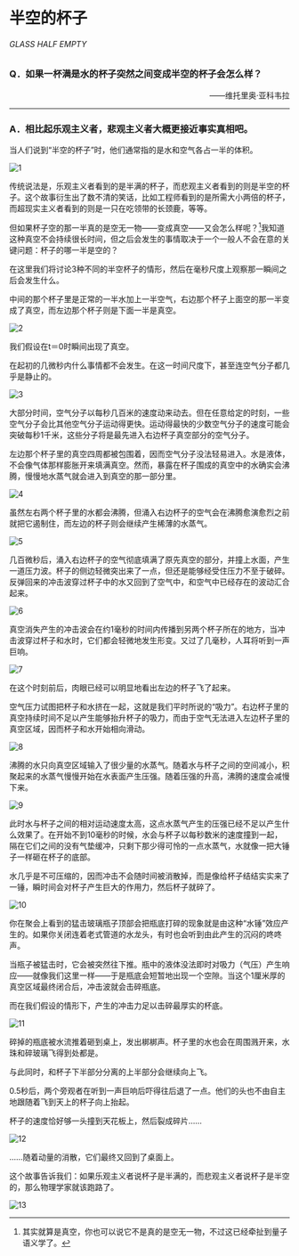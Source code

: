 # 半空的杯子
###### GLASS HALF EMPTY
### Q．如果一杯满是水的杯子突然之间变成半空的杯子会怎么样？
<p align="right">——维托里奥·亚科韦拉</p>

***
### A．相比起乐观主义者，悲观主义者大概更接近事实真相吧。
当人们说到“半空的杯子”时，他们通常指的是水和空气各占一半的体积。

![1](./imgs/GHE-1.png)

传统说法是，乐观主义者看到的是半满的杯子，而悲观主义者看到的则是半空的杯子。这个故事衍生出了数不清的笑话，比如工程师看到的是所需大小两倍的杯子，而超现实主义者看到的则是一只在吃领带的长颈鹿，等等。

但如果杯子空的那一半真的是空无一物——变成真空——又会怎么样呢？[^1]我知道这种真空不会持续很长时间，但之后会发生的事情取决于一个一般人不会在意的关键问题：杯子的哪一半是空的？

在这里我们将讨论3种不同的半空杯子的情形，然后在毫秒尺度上观察那一瞬间之后会发生什么。

中间的那个杯子里是正常的一半水加上一半空气，右边那个杯子上面空的那一半变成了真空，而左边那个杯子则是下面一半是真空。

![2](./imgs/GHE-2.png)

我们假设在t＝0时瞬间出现了真空。

在起初的几微秒内什么事情都不会发生。在这一时间尺度下，甚至连空气分子都几乎是静止的。

![3](./imgs/GHE-3.png)

大部分时间，空气分子以每秒几百米的速度动来动去。但在任意给定的时刻，一些空气分子会比其他空气分子运动得更快。运动得最快的少数空气分子的速度可能会突破每秒1千米，这些分子将是最先进入右边杯子真空部分的空气分子。

左边那个杯子里的真空四周都被包围着，因而空气分子没法轻易进入。水是液体，不会像气体那样膨胀开来填满真空。然而，暴露在杯子围成的真空中的水确实会沸腾，慢慢地水蒸气就会进入到真空的那一部分里。

![4](./imgs/GHE-4.png)

虽然左右两个杯子里的水都会沸腾，但涌入右边杯子的空气会在沸腾愈演愈烈之前就把它遏制住，而左边的杯子则会继续产生稀薄的水蒸气。

![5](./imgs/GHE-5.png)

几百微秒后，涌入右边杯子的空气彻底填满了原先真空的部分，并撞上水面，产生一道压力波。杯子的侧边轻微突出来了一点，但还是能够经受住压力不至于破碎。反弹回来的冲击波穿过杯子中的水又回到了空气中，和空气中已经存在的波动汇合起来。

![6](./imgs/GHE-6.png)

真空消失产生的冲击波会在约1毫秒的时间内传播到另两个杯子所在的地方，当冲击波穿过杯子和水时，它们都会轻微地发生形变。又过了几毫秒，人耳将听到一声巨响。

![7](./imgs/GHE-7.png)

在这个时刻前后，肉眼已经可以明显地看出左边的杯子飞了起来。

空气压力试图把杯子和水挤在一起，这就是我们平时所说的“吸力”。右边杯子里的真空持续时间不足以产生能够抬升杯子的吸力，而由于空气无法进入左边杯子里的真空区域，因而杯子和水开始相向滑动。

![8](./imgs/GHE-8.png)

沸腾的水只向真空区域输入了很少量的水蒸气。随着水与杯子之间的空间减小，积聚起来的水蒸气慢慢开始在水表面产生压强。随着压强的升高，沸腾的速度会减慢下来。

![9](./imgs/GHE-9.png)

此时水与杯子之间的相对运动速度太高，这点水蒸气产生的压强已经不足以产生什么效果了。在开始不到10毫秒的时候，水会与杯子以每秒数米的速度撞到一起，隔在它们之间的没有气垫缓冲，只剩下那少得可怜的一点水蒸气，水就像一把大锤子一样砸在杯子的底部。

水几乎是不可压缩的，因而冲击不会随时间被消散掉，而是像给杯子结结实实来了一锤，瞬时间会对杯子产生巨大的作用力，然后杯子就碎了。

![10](./imgs/GHE-10.png)

你在聚会上看到的猛击玻璃瓶子顶部会把瓶底打碎的现象就是由这种“水锤”效应产生的。如果你关闭连着老式管道的水龙头，有时也会听到由此产生的沉闷的咚咚声。

当瓶子被猛击时，它会被突然往下推。瓶中的液体没法即时对吸力（气压）产生响应——就像我们这里一样——于是瓶底会短暂地出现一个空隙。当这个1厘米厚的真空区域最终闭合后，冲击波就会击碎瓶底。

而在我们假设的情形下，产生的冲击力足以击碎最厚实的杯底。

![11](./imgs/GHE-11.png)

碎掉的瓶底被水流推着砸到桌上，发出梆梆声。杯子里的水也会在周围溅开来，水珠和碎玻璃飞得到处都是。

与此同时，和杯子下半部分分离的上半部分会继续向上飞。

0.5秒后，两个旁观者在听到一声巨响后吓得往后退了一点。他们的头也不由自主地跟随着飞到天上的杯子向上抬起。

杯子的速度恰好够一头撞到天花板上，然后裂成碎片……

![12](./imgs/GHE-12.png)

……随着动量的消散，它们最终又回到了桌面上。

这个故事告诉我们：如果乐观主义者说杯子是半满的，而悲观主义者说杯子是半空的，那么物理学家就该跑路了。

![13](./imgs/GHE-13.png)

[^1]:其实就算是真空，你也可以说它不是真的是空无一物，不过这已经牵扯到量子语义学了。